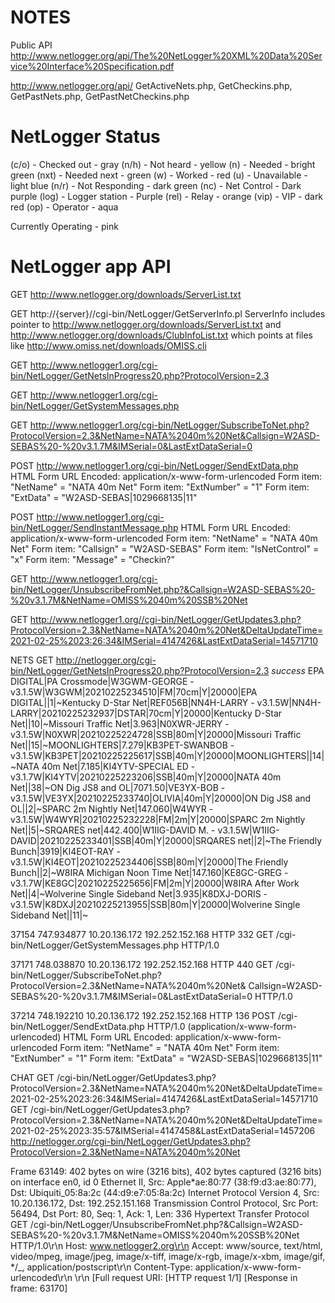 # NOTES

Public API
http://www.netlogger.org/api/The%20NetLogger%20XML%20Data%20Service%20Interface%20Specification.pdf

http://www.netlogger.org/api/
GetActiveNets.php, GetCheckins.php, GetPastNets.php, GetPastNetCheckins.php

# NetLogger Status

(c/o) - Checked out - gray
(n/h) - Not heard - yellow
(n) - Needed - bright green
(nxt) - Needed next - green
(w) - Worked - red
(u) - Unavailable - light blue
(n/r) - Not Responding - dark green
(nc) - Net Control - Dark purple
(log) - Logger station - Purple
(rel) - Relay - orange
(vip) - VIP - dark red
(op) - Operator - aqua

Currently Operating - pink

# NetLogger app API

GET http://www.netlogger.org/downloads/ServerList.txt

GET http://{server}//cgi-bin/NetLogger/GetServerInfo.pl
ServerInfo includes pointer to
http://www.netlogger.org/downloads/ServerList.txt
and
http://www.netlogger.org/downloads/ClubInfoList.txt
which points at files like
http://www.omiss.net/downloads/OMISS.cli

GET http://www.netlogger1.org/cgi-bin/NetLogger/GetNetsInProgress20.php?ProtocolVersion=2.3

GET http://www.netlogger1.org/cgi-bin/NetLogger/GetSystemMessages.php

GET http://www.netlogger1.org/cgi-bin/NetLogger/SubscribeToNet.php?ProtocolVersion=2.3&NetName=NATA%2040m%20Net&Callsign=W2ASD-SEBAS%20-%20v3.1.7M&IMSerial=0&LastExtDataSerial=0

POST http://www.netlogger1.org/cgi-bin/NetLogger/SendExtData.php
HTML Form URL Encoded: application/x-www-form-urlencoded
Form item: "NetName" = "NATA 40m Net"
Form item: "ExtNumber" = "1"
Form item: "ExtData" = "W2ASD-SEBAS|1029668135|11"

POST http://www.netlogger1.org/cgi-bin/NetLogger/SendInstantMessage.php
HTML Form URL Encoded: application/x-www-form-urlencoded
Form item: "NetName" = "NATA 40m Net"
Form item: "Callsign" = "W2ASD-SEBAS"
Form item: "IsNetControl" = "x"
Form item: "Message" = "Checkin?"

GET http://www.netlogger1.org/cgi-bin/NetLogger/UnsubscribeFromNet.php?&Callsign=W2ASD-SEBAS%20-%20v3.1.7M&NetName=OMISS%2040m%20SSB%20Net

GET http://www.netlogger1.org//cgi-bin/NetLogger/GetUpdates3.php?ProtocolVersion=2.3&NetName=NATA%2040m%20Net&DeltaUpdateTime=2021-02-25%2023:26:34&IMSerial=4147426&LastExtDataSerial=14571710

NETS
GET http://netlogger.org/cgi-bin/NetLogger/GetNetsInProgress20.php?ProtocolVersion=2.3
_success_ <!--NetLogger Start Data-->EPA DIGITAL|PA Crossmode|W3GWM-GEORGE - v3.1.5W|W3GWM|20210225234510|FM|70cm|Y|20000|EPA DIGITAL||1|~Kentucky D-Star Net|REF056B|NN4H-LARRY - v3.1.5W|NN4H-LARRY|20210225232937|DSTAR|70cm|Y|20000|Kentucky D-Star Net||10|~Missouri Traffic Net|3.963|N0XWR-JERRY - v3.1.5W|N0XWR|20210225224728|SSB|80m|Y|20000|Missouri Traffic Net||15|~MOONLIGHTERS|7.279|KB3PET-SWANBOB - v3.1.5W|KB3PET|20210225225617|SSB|40m|Y|20000|MOONLIGHTERS||14|~NATA 40m Net|7.185|KI4YTV-SPECIAL ED - v3.1.7W|KI4YTV|20210225223206|SSB|40m|Y|20000|NATA 40m Net||38|~ON Dig JS8 and OL|7071.50|VE3YX-BOB - v3.1.5W|VE3YX|20210225233740|OLIVIA|40m|Y|20000|ON Dig JS8 and OL||2|~SPARC 2m Nightly Net|147.060|W4WYR - v3.1.5W|W4WYR|20210225232228|FM|2m|Y|20000|SPARC 2m Nightly Net||5|~SRQARES net|442.400|W1IIG-DAVID M. - v3.1.5W|W1IIG-DAVID|20210225233401|SSB|40m|Y|20000|SRQARES net||2|~The Friendly Bunch|3919|KI4EOT-RAY - v3.1.5W|KI4EOT|20210225234406|SSB|80m|Y|20000|The Friendly Bunch||2|~W8IRA Michigan Noon Time Net|147.160|KE8GC-GREG - v3.1.7W|KE8GC|20210225225656|FM|2m|Y|20000|W8IRA After Work Net||4|~Wolverine Single Sideband Net|3.935|K8DXJ-DORIS - v3.1.5W|K8DXJ|20210225213955|SSB|80m|Y|20000|Wolverine Single Sideband Net||11|~<!--NetLogger End Data-->

37154 747.934877 10.20.136.172 192.252.152.168 HTTP 332 GET /cgi-bin/NetLogger/GetSystemMessages.php HTTP/1.0

37171 748.038870 10.20.136.172 192.252.152.168 HTTP 440 GET /cgi-bin/NetLogger/SubscribeToNet.php?ProtocolVersion=2.3&NetName=NATA%2040m%20Net&
Callsign=W2ASD-SEBAS%20-%20v3.1.7M&IMSerial=0&LastExtDataSerial=0 HTTP/1.0

37214 748.192210 10.20.136.172 192.252.152.168 HTTP 136 POST /cgi-bin/NetLogger/SendExtData.php HTTP/1.0 (application/x-www-form-urlencoded)
HTML Form URL Encoded: application/x-www-form-urlencoded
Form item: "NetName" = "NATA 40m Net"
Form item: "ExtNumber" = "1"
Form item: "ExtData" = "W2ASD-SEBAS|1029668135|11"

CHAT
GET /cgi-bin/NetLogger/GetUpdates3.php?ProtocolVersion=2.3&NetName=NATA%2040m%20Net&DeltaUpdateTime=2021-02-25%2023:26:34&IMSerial=4147426&LastExtDataSerial=14571710
GET /cgi-bin/NetLogger/GetUpdates3.php?ProtocolVersion=2.3&NetName=NATA%2040m%20Net&DeltaUpdateTime=2021-02-25%2023:35:57&IMSerial=4147458&LastExtDataSerial=1457206
http://netlogger.org/cgi-bin/NetLogger/GetUpdates3.php?ProtocolVersion=2.3&NetName=NATA%2040m%20Net

Frame 63149: 402 bytes on wire (3216 bits), 402 bytes captured (3216 bits) on interface en0, id 0
Ethernet II, Src: Apple*ae:80:77 (38:f9:d3:ae:80:77), Dst: Ubiquiti_05:8a:2c (44:d9:e7:05:8a:2c)
Internet Protocol Version 4, Src: 10.20.136.172, Dst: 192.252.151.168
Transmission Control Protocol, Src Port: 56494, Dst Port: 80, Seq: 1, Ack: 1, Len: 336
Hypertext Transfer Protocol
GET /cgi-bin/NetLogger/UnsubscribeFromNet.php?&Callsign=W2ASD-SEBAS%20-%20v3.1.7M&NetName=OMISS%2040m%20SSB%20Net HTTP/1.0\r\n
Host: www.netlogger2.org\r\n
Accept: www/source, text/html, video/mpeg, image/jpeg, image/x-tiff, image/x-rgb, image/x-xbm, image/gif, */\_, application/postscript\r\n
Content-Type: application/x-www-form-urlencoded\r\n
\r\n
[Full request URI:
[HTTP request 1/1]
[Response in frame: 63170]
